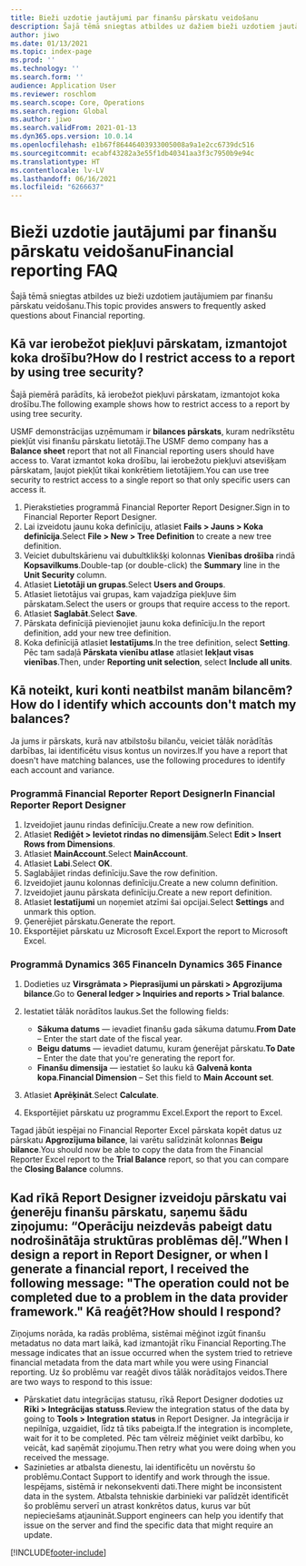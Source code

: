 ```yaml
---
title: Bieži uzdotie jautājumi par finanšu pārskatu veidošanu
description: Šajā tēmā sniegtas atbildes uz dažiem bieži uzdotiem jautājumiem par finanšu pārskatu veidošanu.
author: jiwo
ms.date: 01/13/2021
ms.topic: index-page
ms.prod: ''
ms.technology: ''
ms.search.form: ''
audience: Application User
ms.reviewer: roschlom
ms.search.scope: Core, Operations
ms.search.region: Global
ms.author: jiwo
ms.search.validFrom: 2021-01-13
ms.dyn365.ops.version: 10.0.14
ms.openlocfilehash: e1b67f86446403933005008a9a1e2cc6739dc516
ms.sourcegitcommit: ecabf43282a3e55f1db40341aa3f3c7950b9e94c
ms.translationtype: HT
ms.contentlocale: lv-LV
ms.lasthandoff: 06/16/2021
ms.locfileid: "6266637"
---
```

# <a name="financial-reporting-faq"></a><span data-ttu-id="27d09-103">Bieži uzdotie jautājumi par finanšu pārskatu veidošanu</span><span class="sxs-lookup"><span data-stu-id="27d09-103">Financial reporting FAQ</span></span>

<span data-ttu-id="27d09-104">Šajā tēmā sniegtas atbildes uz bieži uzdotiem jautājumiem par finanšu pārskatu veidošanu.</span><span class="sxs-lookup"><span data-stu-id="27d09-104">This topic provides answers to frequently asked questions about Financial reporting.</span></span>

## <a name="how-do-i-restrict-access-to-a-report-by-using-tree-security"></a><span data-ttu-id="27d09-105">Kā var ierobežot piekļuvi pārskatam, izmantojot koka drošību?</span><span class="sxs-lookup"><span data-stu-id="27d09-105">How do I restrict access to a report by using tree security?</span></span>

<span data-ttu-id="27d09-106">Šajā piemērā parādīts, kā ierobežot piekļuvi pārskatam, izmantojot koka drošību.</span><span class="sxs-lookup"><span data-stu-id="27d09-106">The following example shows how to restrict access to a report by using tree security.</span></span>

<span data-ttu-id="27d09-107">USMF demonstrācijas uzņēmumam ir **bilances pārskats**, kuram nedrīkstētu piekļūt visi finanšu pārskatu lietotāji.</span><span class="sxs-lookup"><span data-stu-id="27d09-107">The USMF demo company has a **Balance sheet** report that not all Financial reporting users should have access to.</span></span> <span data-ttu-id="27d09-108">Varat izmantot koka drošību, lai ierobežotu piekļuvi atsevišķam pārskatam, ļaujot piekļūt tikai konkrētiem lietotājiem.</span><span class="sxs-lookup"><span data-stu-id="27d09-108">You can use tree security to restrict access to a single report so that only specific users can access it.</span></span>

1. <span data-ttu-id="27d09-109">Pierakstieties programmā Financial Reporter Report Designer.</span><span class="sxs-lookup"><span data-stu-id="27d09-109">Sign in to Financial Reporter Report Designer.</span></span>
2. <span data-ttu-id="27d09-110">Lai izveidotu jaunu koka definīciju, atlasiet **Fails \> Jauns \> Koka definīcija**.</span><span class="sxs-lookup"><span data-stu-id="27d09-110">Select **File \> New \> Tree Definition** to create a new tree definition.</span></span>
3. <span data-ttu-id="27d09-111">Veiciet dubultskārienu vai dubultklikšķi kolonnas **Vienības drošība** rindā **Kopsavilkums**.</span><span class="sxs-lookup"><span data-stu-id="27d09-111">Double-tap (or double-click) the **Summary** line in the **Unit Security** column.</span></span>
4. <span data-ttu-id="27d09-112">Atlasiet **Lietotāji un grupas**.</span><span class="sxs-lookup"><span data-stu-id="27d09-112">Select **Users and Groups**.</span></span>
5. <span data-ttu-id="27d09-113">Atlasiet lietotājus vai grupas, kam vajadzīga piekļuve šim pārskatam.</span><span class="sxs-lookup"><span data-stu-id="27d09-113">Select the users or groups that require access to the report.</span></span>
6. <span data-ttu-id="27d09-114">Atlasiet **Saglabāt**.</span><span class="sxs-lookup"><span data-stu-id="27d09-114">Select **Save**.</span></span>
7. <span data-ttu-id="27d09-115">Pārskata definīcijā pievienojiet jaunu koka definīciju.</span><span class="sxs-lookup"><span data-stu-id="27d09-115">In the report definition, add your new tree definition.</span></span>
8. <span data-ttu-id="27d09-116">Koka definīcijā atlasiet **Iestatījums**.</span><span class="sxs-lookup"><span data-stu-id="27d09-116">In the tree definition, select **Setting**.</span></span> <span data-ttu-id="27d09-117">Pēc tam sadaļā **Pārskata vienību atlase** atlasiet **Iekļaut visas vienības**.</span><span class="sxs-lookup"><span data-stu-id="27d09-117">Then, under **Reporting unit selection**, select **Include all units**.</span></span>

## <a name="how-do-i-identify-which-accounts-dont-match-my-balances"></a><span data-ttu-id="27d09-118">Kā noteikt, kuri konti neatbilst manām bilancēm?</span><span class="sxs-lookup"><span data-stu-id="27d09-118">How do I identify which accounts don't match my balances?</span></span>

<span data-ttu-id="27d09-119">Ja jums ir pārskats, kurā nav atbilstošu bilanču, veiciet tālāk norādītās darbības, lai identificētu visus kontus un novirzes.</span><span class="sxs-lookup"><span data-stu-id="27d09-119">If you have a report that doesn't have matching balances, use the following procedures to identify each account and variance.</span></span>

### <a name="in-financial-reporter-report-designer"></a><span data-ttu-id="27d09-120">Programmā Financial Reporter Report Designer</span><span class="sxs-lookup"><span data-stu-id="27d09-120">In Financial Reporter Report Designer</span></span>

1. <span data-ttu-id="27d09-121">Izveidojiet jaunu rindas definīciju.</span><span class="sxs-lookup"><span data-stu-id="27d09-121">Create a new row definition.</span></span>
2. <span data-ttu-id="27d09-122">Atlasiet **Rediģēt \> Ievietot rindas no dimensijām**.</span><span class="sxs-lookup"><span data-stu-id="27d09-122">Select **Edit \> Insert Rows from Dimensions**.</span></span>
3. <span data-ttu-id="27d09-123">Atlasiet **MainAccount**.</span><span class="sxs-lookup"><span data-stu-id="27d09-123">Select **MainAccount**.</span></span>
4. <span data-ttu-id="27d09-124">Atlasiet **Labi**.</span><span class="sxs-lookup"><span data-stu-id="27d09-124">Select **OK**.</span></span>
5. <span data-ttu-id="27d09-125">Saglabājiet rindas definīciju.</span><span class="sxs-lookup"><span data-stu-id="27d09-125">Save the row definition.</span></span>
6. <span data-ttu-id="27d09-126">Izveidojiet jaunu kolonnas definīciju.</span><span class="sxs-lookup"><span data-stu-id="27d09-126">Create a new column definition.</span></span>
7. <span data-ttu-id="27d09-127">Izveidojiet jaunu pārskata definīciju.</span><span class="sxs-lookup"><span data-stu-id="27d09-127">Create a new report definition.</span></span>
8. <span data-ttu-id="27d09-128">Atlasiet **Iestatījumi** un noņemiet atzīmi šai opcijai.</span><span class="sxs-lookup"><span data-stu-id="27d09-128">Select **Settings** and unmark this option.</span></span>
9. <span data-ttu-id="27d09-129">Ģenerējiet pārskatu.</span><span class="sxs-lookup"><span data-stu-id="27d09-129">Generate the report.</span></span> 
10. <span data-ttu-id="27d09-130">Eksportējiet pārskatu uz Microsoft Excel.</span><span class="sxs-lookup"><span data-stu-id="27d09-130">Export the report to Microsoft Excel.</span></span>

### <a name="in-dynamics-365-finance"></a><span data-ttu-id="27d09-131">Programmā Dynamics 365 Finance</span><span class="sxs-lookup"><span data-stu-id="27d09-131">In Dynamics 365 Finance</span></span>

1. <span data-ttu-id="27d09-132">Dodieties uz **Virsgrāmata \> Pieprasījumi un pārskati \> Apgrozījuma bilance**.</span><span class="sxs-lookup"><span data-stu-id="27d09-132">Go to **General ledger \> Inquiries and reports \> Trial balance**.</span></span>
2. <span data-ttu-id="27d09-133">Iestatiet tālāk norādītos laukus.</span><span class="sxs-lookup"><span data-stu-id="27d09-133">Set the following fields:</span></span>

    - <span data-ttu-id="27d09-134">**Sākuma datums** — ievadiet finanšu gada sākuma datumu.</span><span class="sxs-lookup"><span data-stu-id="27d09-134">**From Date** – Enter the start date of the fiscal year.</span></span>
    - <span data-ttu-id="27d09-135">**Beigu datums** — ievadiet datumu, kuram ģenerējat pārskatu.</span><span class="sxs-lookup"><span data-stu-id="27d09-135">**To Date** – Enter the date that you're generating the report for.</span></span>
    - <span data-ttu-id="27d09-136">**Finanšu dimensija** — iestatiet šo lauku kā **Galvenā konta kopa**.</span><span class="sxs-lookup"><span data-stu-id="27d09-136">**Financial Dimension** – Set this field to **Main Account set**.</span></span>

3. <span data-ttu-id="27d09-137">Atlasiet **Aprēķināt**.</span><span class="sxs-lookup"><span data-stu-id="27d09-137">Select **Calculate**.</span></span>
4. <span data-ttu-id="27d09-138">Eksportējiet pārskatu uz programmu Excel.</span><span class="sxs-lookup"><span data-stu-id="27d09-138">Export the report to Excel.</span></span>

<span data-ttu-id="27d09-139">Tagad jābūt iespējai no Financial Reporter Excel pārskata kopēt datus uz pārskatu **Apgrozījuma bilance**, lai varētu salīdzināt kolonnas **Beigu bilance**.</span><span class="sxs-lookup"><span data-stu-id="27d09-139">You should now be able to copy the data from the Financial Reporter Excel report to the **Trial Balance** report, so that you can compare the **Closing Balance** columns.</span></span>

## <a name="when-i-design-a-report-in-report-designer-or-when-i-generate-a-financial-report-i-received-the-following-message-the-operation-could-not-be-completed-due-to-a-problem-in-the-data-provider-framework-how-should-i-respond"></a><span data-ttu-id="27d09-140">Kad rīkā Report Designer izveidoju pārskatu vai ģenerēju finanšu pārskatu, saņemu šādu ziņojumu: “Operāciju neizdevās pabeigt datu nodrošinātāja struktūras problēmas dēļ.”</span><span class="sxs-lookup"><span data-stu-id="27d09-140">When I design a report in Report Designer, or when I generate a financial report, I received the following message: "The operation could not be completed due to a problem in the data provider framework."</span></span> <span data-ttu-id="27d09-141">Kā reaģēt?</span><span class="sxs-lookup"><span data-stu-id="27d09-141">How should I respond?</span></span>

<span data-ttu-id="27d09-142">Ziņojums norāda, ka radās problēma, sistēmai mēģinot izgūt finanšu metadatus no data mart laikā, kad izmantojāt rīku Financial Reporting.</span><span class="sxs-lookup"><span data-stu-id="27d09-142">The message indicates that an issue occurred when the system tried to retrieve financial metadata from the data mart while you were using Financial reporting.</span></span> <span data-ttu-id="27d09-143">Uz šo problēmu var reaģēt divos tālāk norādītajos veidos.</span><span class="sxs-lookup"><span data-stu-id="27d09-143">There are two ways to respond to this issue:</span></span>

- <span data-ttu-id="27d09-144">Pārskatiet datu integrācijas statusu, rīkā Report Designer dodoties uz **Rīki \> Integrācijas statuss**.</span><span class="sxs-lookup"><span data-stu-id="27d09-144">Review the integration status of the data by going to **Tools \> Integration status** in Report Designer.</span></span> <span data-ttu-id="27d09-145">Ja integrācija ir nepilnīga, uzgaidiet, līdz tā tiks pabeigta.</span><span class="sxs-lookup"><span data-stu-id="27d09-145">If the integration is incomplete, wait for it to be completed.</span></span> <span data-ttu-id="27d09-146">Pēc tam vēlreiz mēģiniet veikt darbību, ko veicāt, kad saņēmāt ziņojumu.</span><span class="sxs-lookup"><span data-stu-id="27d09-146">Then retry what you were doing when you received the message.</span></span>
- <span data-ttu-id="27d09-147">Sazinieties ar atbalsta dienestu, lai identificētu un novērstu šo problēmu.</span><span class="sxs-lookup"><span data-stu-id="27d09-147">Contact Support to identify and work through the issue.</span></span> <span data-ttu-id="27d09-148">Iespējams, sistēmā ir nekonsekventi dati.</span><span class="sxs-lookup"><span data-stu-id="27d09-148">There might be inconsistent data in the system.</span></span> <span data-ttu-id="27d09-149">Atbalsta tehniskie darbinieki var palīdzēt identificēt šo problēmu serverī un atrast konkrētos datus, kurus var būt nepieciešams atjaunināt.</span><span class="sxs-lookup"><span data-stu-id="27d09-149">Support engineers can help you identify that issue on the server and find the specific data that might require an update.</span></span>

[!INCLUDE[footer-include](../../includes/footer-banner.md)]

